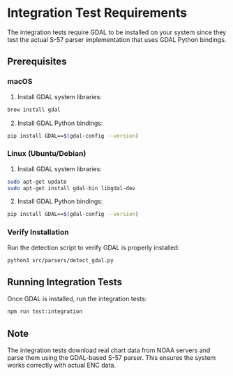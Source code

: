 # Integration Test Requirements

The integration tests require GDAL to be installed on your system since they test the actual S-57 parser implementation that uses GDAL Python bindings.

## Prerequisites

### macOS

1. Install GDAL system libraries:
```bash
brew install gdal
```

2. Install GDAL Python bindings:
```bash
pip install GDAL==$(gdal-config --version)
```

### Linux (Ubuntu/Debian)

1. Install GDAL system libraries:
```bash
sudo apt-get update
sudo apt-get install gdal-bin libgdal-dev
```

2. Install GDAL Python bindings:
```bash
pip install GDAL==$(gdal-config --version)
```

### Verify Installation

Run the detection script to verify GDAL is properly installed:
```bash
python3 src/parsers/detect_gdal.py
```

## Running Integration Tests

Once GDAL is installed, run the integration tests:
```bash
npm run test:integration
```

## Note

The integration tests download real chart data from NOAA servers and parse them using the GDAL-based S-57 parser. This ensures the system works correctly with actual ENC data.
